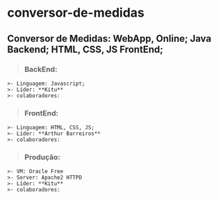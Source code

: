 # conversor-de-medidas
## Conversor de Medidas: WebApp, Online; Java Backend; HTML, CSS, JS FrontEnd;

>### BackEnd: 
    >- Linguagem: Javascript; 
    >- Líder: **Kitu**
    >- colaboradores: 

>### FrontEnd:
    >- Linguagem: HTML, CSS, JS;
    >- Líder: **Arthur Barreiros**
    >- colaboradores: 

>### Produção:
    >- VM: Oracle Free
    >- Server: Apache2 HTTPD 
    >- Líder: **Kitu**
    >- colaboradores: 